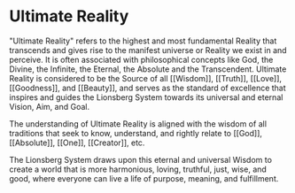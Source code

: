 # Ultimate Reality

"Ultimate Reality" refers to the highest and most fundamental Reality that transcends and gives rise to the manifest universe or Reality we exist in and perceive. It is often associated with philosophical concepts like God, the Divine, the Infinite, the Eternal, the Absolute and the Transcendent. Ultimate Reality is considered to be the Source of all [[Wisdom]], [[Truth]], [[Love]], [[Goodness]], and [[Beauty]], and serves as the standard of excellence that inspires and guides the Lionsberg System towards its universal and eternal Vision, Aim, and Goal. 

The understanding of Ultimate Reality is aligned with the wisdom of all traditions that seek to know, understand, and rightly relate to [[God]], [[Absolute]], [[One]], [[Creator]], etc. 

The Lionsberg System draws upon this eternal and universal Wisdom to create a world that is more harmonious, loving, truthful, just, wise, and good, where everyone can live a life of purpose, meaning, and fulfillment.